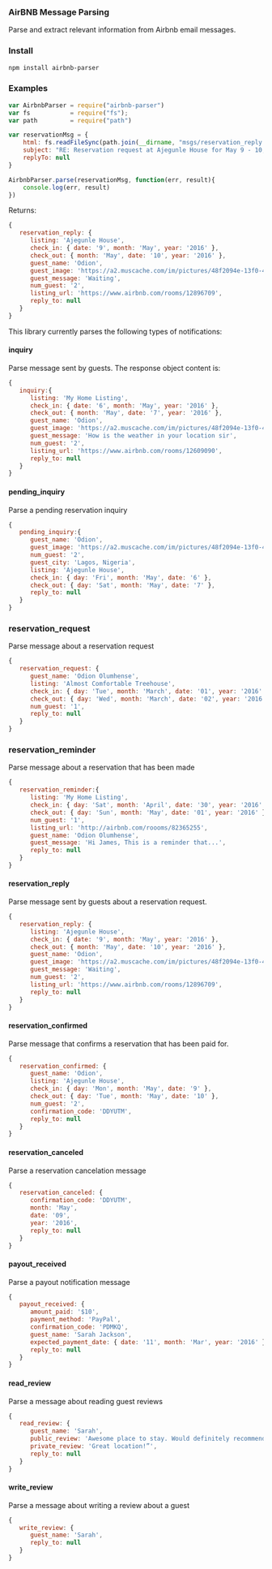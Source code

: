 ### AirBNB Message Parsing

Parse and extract relevant information from Airbnb email messages. 

### Install

```txt
npm install airbnb-parser
```

### Examples


```js
var AirbnbParser = require("airbnb-parser")
var fs 			 = require("fs");
var path 		 = require("path")

var reservationMsg = {
	html: fs.readFileSync(path.join(__dirname, "msgs/reservation_reply.html")).toString("utf-8"),
	subject: "RE: Reservation request at Ajegunle House for May 9 - 10, 2016",
	replyTo: null
}

AirbnbParser.parse(reservationMsg, function(err, result){
	console.log(err, result)
})
```

Returns:

```js
{ 
   reservation_reply: { 
      listing: 'Ajegunle House',
      check_in: { date: '9', month: 'May', year: '2016' },
      check_out: { month: 'May', date: '10', year: '2016' },
      guest_name: 'Odion',
      guest_image: 'https://a2.muscache.com/im/pictures/48f2094e-13f0-4793-b38e-5136413826ef.jpg?aki_policy=profile_medium',
      guest_message: 'Waiting',
      num_guest: '2',
      listing_url: 'https://www.airbnb.com/rooms/12896709',
      reply_to: null 
   } 
}
```

This library currently parses the following types of notifications:

#### inquiry

Parse message sent by guests. The response object content is:

```js
{
   inquiry:{ 
      listing: 'My Home Listing',
      check_in: { date: '6', month: 'May', year: '2016' },
      check_out: { month: 'May', date: '7', year: '2016' },
      guest_name: 'Odion',
      guest_image: 'https://a2.muscache.com/im/pictures/48f2094e-13f0-4793-b38e-5136413826ef.jpg?aki_policy=profile_medium',
      guest_message: 'How is the weather in your location sir',
      num_guest: '2',
      listing_url: 'https://www.airbnb.com/rooms/12609090',
      reply_to: null 
   }
}
```

#### pending_inquiry

Parse a pending reservation inquiry

```js
{
   pending_inquiry:{
      guest_name: 'Odion',
      guest_image: 'https://a2.muscache.com/im/pictures/48f2094e-13f0-4793-b38e-5136413826ef.jpg?aki_policy=profile_x_medium',
      num_guest: '2',
      guest_city: 'Lagos, Nigeria',
      listing: 'Ajegunle House',
      check_in: { day: 'Fri', month: 'May', date: '6' },
      check_out: { day: 'Sat', month: 'May', date: '7' },
      reply_to: null
   }
}
```
### reservation_request

Parse message about a reservation request

```js
{
   reservation_request: {
      guest_name: 'Odion Olumhense',
      listing: 'Almost Comfortable Treehouse',
      check_in: { day: 'Tue', month: 'March', date: '01', year: '2016' },
      check_out: { day: 'Wed', month: 'March', date: '02', year: '2016' },
      num_guest: '1',
      reply_to: null
   }
}
```

### reservation_reminder

Parse message about a reservation that has been made 

```js
{
   reservation_reminder:{
      listing: 'My Home Listing',
      check_in: { day: 'Sat', month: 'April', date: '30', year: '2016' },
      check_out: { day: 'Sun', month: 'May', date: '01', year: '2016' },
      num_guest: '1',
      listing_url: 'http://airbnb.com/roooms/82365255',
      guest_name: 'Odion Olumhense',
      guest_message: 'Hi James, This is a reminder that...',
      reply_to: null
   }
}
``` 

#### reservation_reply

Parse message sent by guests about a reservation request.

```js
{
   reservation_reply: { 
      listing: 'Ajegunle House',
      check_in: { date: '9', month: 'May', year: '2016' },
      check_out: { month: 'May', date: '10', year: '2016' },
      guest_name: 'Odion',
      guest_image: 'https://a2.muscache.com/im/pictures/48f2094e-13f0-4793-b38e-5136413826ef.jpg?aki_policy=profile_medium',
      guest_message: 'Waiting',
      num_guest: '2',
      listing_url: 'https://www.airbnb.com/rooms/12896709',
      reply_to: null
   } 
}
```

#### reservation_confirmed

Parse message that confirms a reservation that has been paid for.

```js
{
   reservation_confirmed: {
      guest_name: 'Odion',
      listing: 'Ajegunle House',
      check_in: { day: 'Mon', month: 'May', date: '9' },
      check_out: { day: 'Tue', month: 'May', date: '10' },
      num_guest: '2',
      confirmation_code: 'DDYUTM',
      reply_to: null 
   }
}
```

#### reservation_canceled

Parse a reservation cancelation message

```js
{
   reservation_canceled: { 
      confirmation_code: 'DDYUTM',
      month: 'May',
      date: '09',
      year: '2016',
      reply_to: null 
   } 
}
```

#### payout_received

Parse a payout notification message

```js
{
   payout_received: {
      amount_paid: '$10',
      payment_method: 'PayPal',
      confirmation_code: 'PDMKQ',
      guest_name: 'Sarah Jackson',
      expected_payment_date: { date: '11', month: 'Mar', year: '2016' },
      reply_to: null
   }
}
```

#### read_review

Parse a message about reading guest reviews

```js
{
   read_review: {
      guest_name: 'Sarah',
      public_review: 'Awesome place to stay. Would definitely recommend it. ”',
      private_review: 'Great location!”',
      reply_to: null
   }
}
```

#### write_review

Parse a message about writing a review about a guest

```js
{
   write_review: {
      guest_name: 'Sarah',
      reply_to: null
   }
}
```

